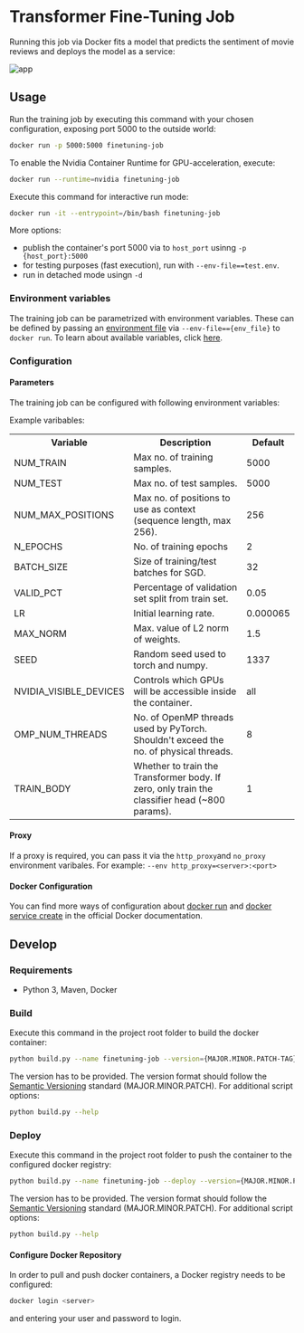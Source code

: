 # Transformer Fine-Tuning Job
Running this job via Docker fits a model that predicts the sentiment of movie reviews and deploys the model as a service:

![app](https://github.com/ben0it8/containerized-transformer-finetuning/blob/develop/docs/app_demo.gif)


## Usage 

Run the training job by executing this command with your chosen configuration, exposing port 5000 to the outside world:

```bash
docker run -p 5000:5000 finetuning-job
```

To enable the Nvidia Container Runtime for GPU-acceleration, execute:

```bash
docker run --runtime=nvidia finetuning-job
```

Execute this command for interactive run mode:
```bash
docker run -it --entrypoint=/bin/bash finetuning-job
```

More options:

* publish the container's port 5000 via to `host_port` usinng `-p {host_port}:5000`
* for testing purposes (fast execution), run with `--env-file==test.env`.
* run in detached mode usingn `-d`


### Environment variables

The training job can be parametrized with environment variables. These can be defined by passing an [environment file](https://docs.docker.com/compose/compose-file/#env_file) via `--env-file=={env_file}` to `docker run`. To learn about available variables, click [here](#parameters).



### Configuration

#### Parameters

The training job can be configured with following environment variables:

Example varibables:

<table>
    <tr>
        <th>Variable</th>
        <th>Description</th>
        <th>Default</th>
    </tr>
     <tr>
        <td>NUM_TRAIN</td>
        <td>Max no. of training samples.</td>
        <td>5000</td>
    </tr>
    <tr>
        <td>NUM_TEST</td>
        <td>Max no. of test samples.</td>
        <td>5000</td>
    </tr>
    <tr>
        <td>NUM_MAX_POSITIONS</td>
        <td>Max no. of positions to use as context (sequence length, max 256).</td>
        <td>256</td>
    </tr>
    <tr>
        <td>N_EPOCHS</td>
        <td>No. of training epochs</td>
        <td>2</td>
    </tr>  
    <tr>  
        <td>BATCH_SIZE</td>
        <td>Size of training/test batches for SGD.</td>
        <td>32</td>
    </tr>
     <tr>
        <td>VALID_PCT</td>
        <td>Percentage of validation set split from train set.</td>
        <td>0.05</td>
    </tr>    
    <tr>
        <td>LR</td>
        <td>Initial learning rate.</td>
        <td>0.000065</td>
    </tr>
    <tr>
        <td>MAX_NORM</td>
        <td>Max. value of L2 norm of weights.</td>
        <td>1.5</td>
    </tr>
    <tr>
        <td>SEED</td>
        <td>Random seed used to torch and numpy.</td>
        <td>1337</td>
    </tr>
    <tr>
        <td>NVIDIA_VISIBLE_DEVICES</td>
        <td>Controls which GPUs will be accessible inside the container.</td>
        <td>all</td>
    </tr>
    <tr>
        <td>OMP_NUM_THREADS</td>
        <td>No. of OpenMP threads used by PyTorch. Shouldn't exceed the no. of physical threads.</td>
        <td>8</td>
    </tr>
    <tr>
        <td>TRAIN_BODY</td>
        <td>Whether to train the Transformer body. If zero, only train the classifier head (~800 params).</td>
        <td>1</td>
    </tr>

   
</table>

#### Proxy

If a proxy is required, you can pass it via the `http_proxy`and `no_proxy` environment varibales. For example: `--env http_proxy=<server>:<port>`

#### Docker Configuration

You can find more ways of configuration about [docker run](https://docs.docker.com/engine/reference/commandline/run) and [docker service create](https://docs.docker.com/engine/reference/commandline/service_create) in the official Docker documentation.

## Develop

### Requirements

- Python 3, Maven, Docker

### Build

Execute this command in the project root folder to build the docker container:

```bash
python build.py --name finetuning-job --version={MAJOR.MINOR.PATCH-TAG}
```

The version has to be provided. The version format should follow the [Semantic Versioning](https://semver.org/) standard (MAJOR.MINOR.PATCH). For additional script options:

```bash
python build.py --help
```

### Deploy

Execute this command in the project root folder to push the container to the configured docker registry:

```bash
python build.py --name finetuning-job --deploy --version={MAJOR.MINOR.PATCH-TAG}
```

The version has to be provided. The version format should follow the [Semantic Versioning](https://semver.org/) standard (MAJOR.MINOR.PATCH). For additional script options:

```bash
python build.py --help
```

#### Configure Docker Repository

In order to pull and push docker containers, a Docker registry needs to be configured:

```bash
docker login <server>
```

and entering your user and password to login.
